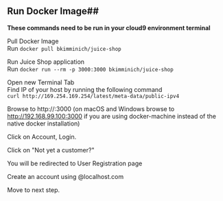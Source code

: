
## Run Docker Image##

**These commands need to be run in your cloud9 environment terminal**

Pull Docker Image  
Run `docker pull bkimminich/juice-shop`

Run Juice Shop application  
Run `docker run --rm -p 3000:3000 bkimminich/juice-shop`

Open new Terminal Tab  
Find IP of your host by running the following command  
`curl http://169.254.169.254/latest/meta-data/public-ipv4 `  

Browse to http://<replace it with public ip>:3000 (on macOS and Windows browse to http://192.168.99.100:3000 if you are using docker-machine instead of the native docker installation)  

Click on Account, Login.  

Click on  "Not yet a customer?"  

You will be redirected to User Registration page

Create an account using <userid>@localhost.com

Move to next step.  
